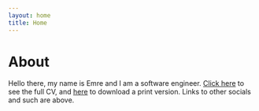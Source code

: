 ```yaml
---
layout: home
title: Home
---
```


# About
Hello there, my name is Emre and I am a software engineer.  [Click here](cv) to see the full CV, and [here](assets/files/cv.pdf) to download a print version. Links to other socials and such are above.
